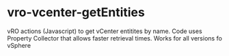 # vro-vcenter-getEntities
vRO actions (Javascript) to get vCenter entitites by name.  Code uses Property Collector that allows faster retrieval times.  Works for all versions fo vSphere
